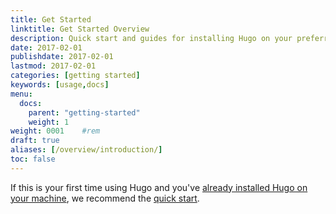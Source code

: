 ```yaml
---
title: Get Started
linktitle: Get Started Overview
description: Quick start and guides for installing Hugo on your preferred operating system.
date: 2017-02-01
publishdate: 2017-02-01
lastmod: 2017-02-01
categories: [getting started]
keywords: [usage,docs]
menu:
  docs:
    parent: "getting-started"
    weight: 1
weight: 0001	#rem
draft: true
aliases: [/overview/introduction/]
toc: false
---
```


If this is your first time using Hugo and you've [already installed Hugo on your machine][installed], we recommend the [quick start][].

[installed]: /getting-started/installing/
[quick start]: /getting-started/quick-start/
